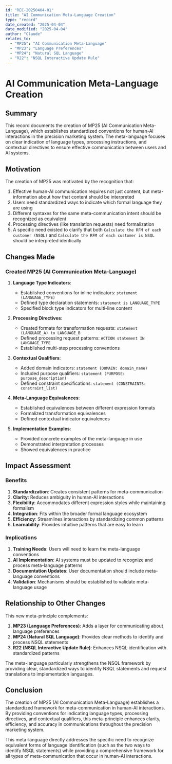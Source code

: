 ```yaml
---
id: "REC-20250404-01"
title: "AI Communication Meta-Language Creation"
type: "record"
date_created: "2025-04-04"
date_modified: "2025-04-04"
author: "Claude"
relates_to:
  - "MP25": "AI Communication Meta-Language"
  - "MP23": "Language Preferences"
  - "MP24": "Natural SQL Language"
  - "R22": "NSQL Interactive Update Rule"
---
```


# AI Communication Meta-Language Creation

## Summary

This record documents the creation of MP25 (AI Communication Meta-Language), which establishes standardized conventions for human-AI interactions in the precision marketing system. The meta-language focuses on clear indication of language types, processing instructions, and contextual directives to ensure effective communication between users and AI systems.

## Motivation

The creation of MP25 was motivated by the recognition that:

1. Effective human-AI communication requires not just content, but meta-information about how that content should be interpreted
2. Users need standardized ways to indicate which formal language they are using
3. Different syntaxes for the same meta-communication intent should be recognized as equivalent
4. Processing directives (like translation requests) need formalization
5. A specific need existed to clarify that both `Calculate the RFM of each customer (NSQL)` and `Calculate the RFM of each customer is NSQL` should be interpreted identically

## Changes Made

### Created MP25 (AI Communication Meta-Language)

1. **Language Type Indicators**:
   - Established conventions for inline indicators: `statement (LANGUAGE_TYPE)`
   - Defined type declaration statements: `statement is LANGUAGE_TYPE`
   - Specified block type indicators for multi-line content

2. **Processing Directives**:
   - Created formats for transformation requests: `statement (LANGUAGE_A) to LANGUAGE_B`
   - Defined processing request patterns: `ACTION statement IN LANGUAGE_TYPE`
   - Established multi-step processing conventions

3. **Contextual Qualifiers**:
   - Added domain indicators: `statement (DOMAIN: domain_name)`
   - Included purpose qualifiers: `statement (PURPOSE: purpose_description)`
   - Defined constraint specifications: `statement (CONSTRAINTS: constraint_list)`

4. **Meta-Language Equivalences**:
   - Established equivalences between different expression formats
   - Formalized transformation equivalences
   - Defined contextual indicator equivalences

5. **Implementation Examples**:
   - Provided concrete examples of the meta-language in use
   - Demonstrated interpretation processes
   - Showed equivalences in practice

## Impact Assessment

### Benefits

1. **Standardization**: Creates consistent patterns for meta-communication
2. **Clarity**: Reduces ambiguity in human-AI interactions
3. **Flexibility**: Accommodates different expression styles while maintaining formalism
4. **Integration**: Fits within the broader formal language ecosystem
5. **Efficiency**: Streamlines interactions by standardizing common patterns
6. **Learnability**: Provides intuitive patterns that are easy to learn

### Implications

1. **Training Needs**: Users will need to learn the meta-language conventions
2. **AI Implementation**: AI systems must be updated to recognize and process meta-language patterns
3. **Documentation Updates**: User documentation should include meta-language conventions
4. **Validation**: Mechanisms should be established to validate meta-language usage

## Relationship to Other Changes

This new meta-principle complements:

1. **MP23 (Language Preferences)**: Adds a layer for communicating about language preferences
2. **MP24 (Natural SQL Language)**: Provides clear methods to identify and process NSQL statements
3. **R22 (NSQL Interactive Update Rule)**: Enhances NSQL identification with standardized patterns

The meta-language particularly strengthens the NSQL framework by providing clear, standardized ways to identify NSQL statements and request translations to implementation languages.

## Conclusion

The creation of MP25 (AI Communication Meta-Language) establishes a standardized framework for meta-communication in human-AI interactions. By providing conventions for indicating language types, processing directives, and contextual qualifiers, this meta-principle enhances clarity, efficiency, and accuracy in communications throughout the precision marketing system.

This meta-language directly addresses the specific need to recognize equivalent forms of language identification (such as the two ways to identify NSQL statements) while providing a comprehensive framework for all types of meta-communication that occur in human-AI interactions.

